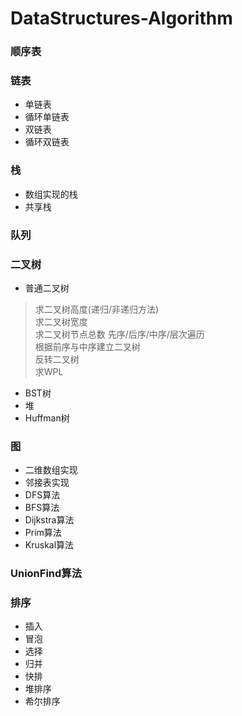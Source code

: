 # DataStructures-Algorithm
### 顺序表
### 链表
* 单链表
* 循环单链表
* 双链表
* 循环双链表
### 栈
* 数组实现的栈
* 共享栈
### 队列
### 二叉树
+ 普通二叉树
 >   求二叉树高度(递归/非递归方法)   
     求二叉树宽度    
     求二叉树节点总数
     先序/后序/中序/层次遍历  
     根据前序与中序建立二叉树  
     反转二叉树  
     求WPL  
+ BST树
+ 堆
+ Huffman树
### 图
+ 二维数组实现  
+ 邻接表实现  
+ DFS算法   
+ BFS算法   
+ Dijkstra算法  
+ Prim算法  
+ Kruskal算法  
### UnionFind算法
### 排序
* 插入
* 冒泡
* 选择
* 归并
* 快排
* 堆排序
* 希尔排序
